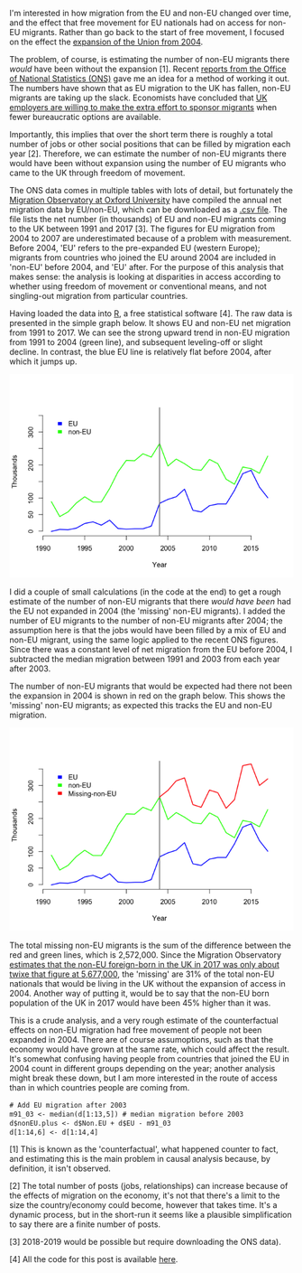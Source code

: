 I'm interested in how migration from the EU and non-EU changed over
time, and the effect that free movement for EU nationals had on access
for non-EU migrants. Rather than go back to the start of free movement,
I focused on the effect the [expansion of the Union from
2004](https://eu.boell.org/en/2014/06/10/europe-after-eastern-enlargement-european-union-2004-2014).

The problem, of course, is estimating the number of non-EU migrants
there *would* have been without the expansion [1]. Recent [reports from
the Office of National Statistics
(ONS)](https://www.ons.gov.uk/peoplepopulationandcommunity/populationandmigration/internationalmigration/bulletins/migrationstatisticsquarterlyreport/may2019)
gave me an idea for a method of working it out. The numbers have shown
that as EU migration to the UK has fallen, non-EU migrants are taking up
the slack. Economists have concluded that [UK employers are willing to
make the extra effort to sponsor
migrants](https://www.newstatesman.com/politics/staggers/2019/05/when-it-comes-immigration-uk-already-post-brexit-era)
when fewer bureaucratic options are available.

Importantly, this implies that over the short term there is roughly a
total number of jobs or other social positions that can be filled by
migration each year [2]. Therefore, we can estimate the number of non-EU
migrants there would have been without expansion using the number of EU
migrants who came to the UK through freedom of movement.

The ONS data comes in multiple tables with lots of detail, but
fortunately the [Migration Observatory at Oxford
University](https://migrationobservatory.ox.ac.uk/resources/briefings/long-term-international-migration-flows-to-and-from-the-uk/)
have compiled the annual net migration data by EU/non-EU, which can be
downloaded as a [.csv file](net-migration-by-citizen.csv). The file
lists the net number (in thousands) of EU and non-EU migrants coming to
the UK between 1991 and 2017 [3]. The figures for EU migration from 2004
to 2007 are underestimated because of a problem with measurement. Before
2004, 'EU' refers to the pre-expanded EU (western Europe); migrants from
countries who joined the EU around 2004 are included in 'non-EU' before
2004, and 'EU' after. For the purpose of this analysis that makes sense:
the analysis is looking at disparities in access according to whether
using freedom of movement or conventional means, and not singling-out
migration from particular countries.

Having loaded the data into [R](https://www.r-project.org), a free
statistical software [4]. The raw data is presented in the simple graph
below. It shows EU and non-EU net migration from 1991 to 2017. We can
see the strong upward trend in non-EU migration from 1991 to 2004 (green
line), and subsequent leveling-off or slight decline. In contrast, the
blue EU line is relatively flat before 2004, after which it jumps up.

![](Graph_files/figure-markdown_strict/unnamed-chunk-1-1.png)

I did a couple of small calculations (in the code at the end) to get a
rough estimate of the number of non-EU migrants that there *would have
been* had the EU not expanded in 2004 (the 'missing' non-EU migrants). I
added the number of EU migrants to the number of non-EU migrants after
2004; the assumption here is that the jobs would have been filled by a
mix of EU and non-EU migrant, using the same logic applied to the recent
ONS figures. Since there was a constant level of net migration from the
EU before 2004, I subtracted the median migration between 1991 and 2003
from each year after 2003.

The number of non-EU migrants that would be expected had there not been
the expansion in 2004 is shown in red on the graph below. This shows the
'missing' non-EU migrants; as expected this tracks the EU and non-EU
migration.

![](Graph_files/figure-markdown_strict/unnamed-chunk-2-1.png)

The total missing non-EU migrants is the sum of the difference between
the red and green lines, which is 2,572,000. Since the Migration
Observatory [estimates that the non-EU foreign-born in the UK in 2017
was only about twixe that figure at
5,677,000](https://migrationobservatory.ox.ac.uk/resources/briefings/migrants-in-the-uk-an-overview/),
the 'missing' are 31% of the total non-EU nationals that would be living
in the UK without the expansion of access in 2004. Another way of
putting it, would be to say that the non-EU born population of the UK in
2017 would have been 45% higher than it was.

This is a crude analysis, and a very rough estimate of the
counterfactual effects on non-EU migration had free movement of people
not been expanded in 2004. There are of course assumoptions, such as
that the economy would have grown at the same rate, which could affect
the result. It's somewhat confusing having people from countries that
joined the EU in 2004 count in different groups depending on the year;
another analysis might break these down, but I am more interested in the
route of access than in which countries people are coming from.

    # Add EU migration after 2003
    m91_03 <- median(d[1:13,5]) # median migration before 2003
    d$nonEU.plus <- d$Non.EU + d$EU - m91_03
    d[1:14,6] <- d[1:14,4]

[1] This is known as the 'counterfactual', what happened counter to
fact, and estimating this is the main problem in causal analysis
because, by definition, it isn't observed.

[2] The total number of posts (jobs, relationships) can increase because
of the effects of migration on the economy, it's not that there's a
limit to the size the country/economy could become, however that takes
time. It's a dynamic process, but in the short-run it seems like a
plausible simplification to say there are a finite number of posts.

[3] 2018-2019 would be possible but require downloading the ONS data).

[4] All the code for this post is available [here](Graph.Rmd).
